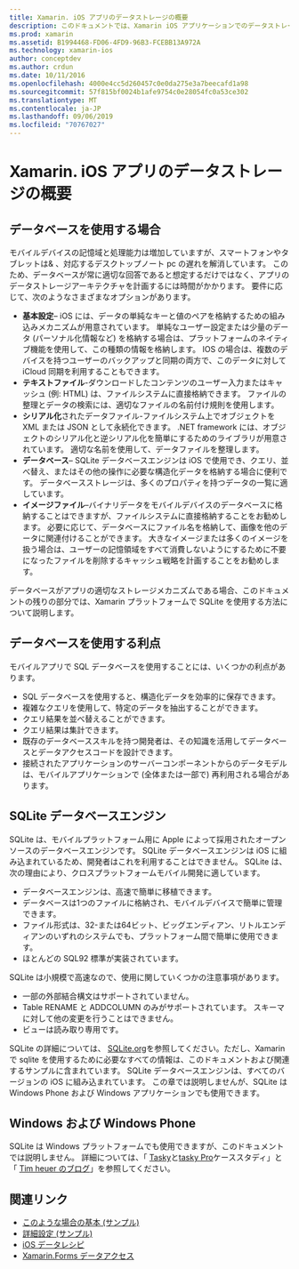 ```yaml
---
title: Xamarin. iOS アプリのデータストレージの概要
description: このドキュメントでは、Xamarin iOS アプリケーションでのデータストレージのさまざまな方法について説明し、SQLite の利点に関する特定の情報を提供します。
ms.prod: xamarin
ms.assetid: B1994468-FD06-4FD9-96B3-FCEBB13A972A
ms.technology: xamarin-ios
author: conceptdev
ms.author: crdun
ms.date: 10/11/2016
ms.openlocfilehash: 4000e4cc5d260457c0e0da275e3a7beecafd1a98
ms.sourcegitcommit: 57f815bf0024b1afe9754c0e28054fc0a53ce302
ms.translationtype: MT
ms.contentlocale: ja-JP
ms.lasthandoff: 09/06/2019
ms.locfileid: "70767027"
---
```

# <a name="introduction-to-data-storage-in-xamarinios-apps"></a>Xamarin. iOS アプリのデータストレージの概要

## <a name="when-to-use-a-database"></a>データベースを使用する場合

モバイルデバイスの記憶域と処理能力は増加していますが、スマートフォンやタブレットは&amp; 、対応するデスクトップノート pc の遅れを解消しています。 このため、データベースが常に適切な回答であると想定するだけではなく、アプリのデータストレージアーキテクチャを計画するには時間がかかります。 要件に応じて、次のようなさまざまなオプションがあります。

- **基本設定**– iOS には、データの単純なキーと値のペアを格納するための組み込みメカニズムが用意されています。 単純なユーザー設定または少量のデータ (パーソナル化情報など) を格納する場合は、プラットフォームのネイティブ機能を使用して、この種類の情報を格納します。 IOS の場合は、複数のデバイスを持つユーザーのバックアップと同期の両方で、このデータに対して iCloud 同期を利用することもできます。
- **テキストファイル**-ダウンロードしたコンテンツのユーザー入力またはキャッシュ (例: HTML) は、ファイルシステムに直接格納できます。 ファイルの整理とデータの検索には、適切なファイルの名前付け規則を使用します。
- **シリアル化**されたデータファイル-ファイルシステム上でオブジェクトを XML または JSON として永続化できます。 .NET framework には、オブジェクトのシリアル化と逆シリアル化を簡単にするためのライブラリが用意されています。 適切な名前を使用して、データファイルを整理します。
- **データベース**– SQLite データベースエンジンは iOS で使用でき、クエリ、並べ替え、またはその他の操作に必要な構造化データを格納する場合に便利です。 データベースストレージは、多くのプロパティを持つデータの一覧に適しています。
- **イメージファイル**–バイナリデータをモバイルデバイスのデータベースに格納することはできますが、ファイルシステムに直接格納することをお勧めします。 必要に応じて、データベースにファイル名を格納して、画像を他のデータに関連付けることができます。 大きなイメージまたは多くのイメージを扱う場合は、ユーザーの記憶領域をすべて消費しないようにするために不要になったファイルを削除するキャッシュ戦略を計画することをお勧めします。

データベースがアプリの適切なストレージメカニズムである場合、このドキュメントの残りの部分では、Xamarin プラットフォームで SQLite を使用する方法について説明します。

## <a name="advantages-of-using-a-database"></a>データベースを使用する利点

モバイルアプリで SQL データベースを使用することには、いくつかの利点があります。

- SQL データベースを使用すると、構造化データを効率的に保存できます。
- 複雑なクエリを使用して、特定のデータを抽出することができます。
- クエリ結果を並べ替えることができます。
- クエリ結果は集計できます。
- 既存のデータベーススキルを持つ開発者は、その知識を活用してデータベースとデータアクセスコードを設計できます。
- 接続されたアプリケーションのサーバーコンポーネントからのデータモデルは、モバイルアプリケーションで (全体または一部で) 再利用される場合があります。

## <a name="sqlite-database-engine"></a>SQLite データベースエンジン

SQLite は、モバイルプラットフォーム用に Apple によって採用されたオープンソースのデータベースエンジンです。 SQLite データベースエンジンは iOS に組み込まれているため、開発者はこれを利用することはできません。 SQLite は、次の理由により、クロスプラットフォームモバイル開発に適しています。

- データベースエンジンは、高速で簡単に移植できます。
- データベースは1つのファイルに格納され、モバイルデバイスで簡単に管理できます。
- ファイル形式は、32-または64ビット、ビッグエンディアン、リトルエンディアンのいずれのシステムでも、プラットフォーム間で簡単に使用できます。
- ほとんどの SQL92 標準が実装されています。

SQLite は小規模で高速なので、使用に関していくつかの注意事項があります。

- 一部の外部結合構文はサポートされていません。
- Table RENAME と ADDCOLUMN のみがサポートされています。 スキーマに対して他の変更を行うことはできません。
- ビューは読み取り専用です。

SQLite の詳細については、 [SQLite.org](http://SQLite.org)を参照してください。ただし、Xamarin で sqlite を使用するために必要なすべての情報は、このドキュメントおよび関連するサンプルに含まれています。 SQLite データベースエンジンは、すべてのバージョンの iOS に組み込まれています。
この章では説明しませんが、SQLite は Windows Phone および Windows アプリケーションでも使用できます。

## <a name="windows-and-windows-phone"></a>Windows および Windows Phone

SQLite は Windows プラットフォームでも使用できますが、このドキュメントでは説明しません。
詳細については、「 [Tasky](~/cross-platform/app-fundamentals/building-cross-platform-applications/case-study-tasky.md)と[tasky Pro](http://docs.xamarin.com/guides/cross-platform/application_fundamentals/building_cross_platform_applications/case_study%3A_tasky)ケーススタディ」と「 [Tim heuer のブログ](http://timheuer.com/blog/archive/2012/06/28/seeding-your-metro-style-app-with-sqlite-database.aspx)」を参照してください。

## <a name="related-links"></a>関連リンク

- [このような場合の基本 (サンプル)](https://github.com/xamarin/mobile-samples/tree/master/DataAccess/Basic)
- [詳細設定 (サンプル)](https://github.com/xamarin/mobile-samples/tree/master/DataAccess/Advanced)
- [iOS データレシピ](https://github.com/xamarin/recipes/tree/master/Recipes/ios/data/sqlite)
- [Xamarin.Forms データアクセス](~/xamarin-forms/data-cloud/data/databases.md)
